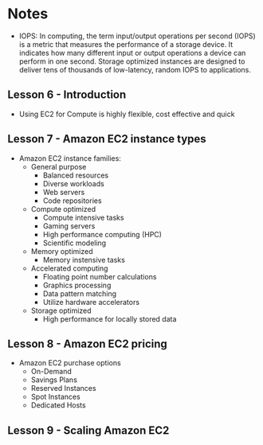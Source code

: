 # Notes

- IOPS:
  In computing, the term input/output operations per second (IOPS) is a metric that measures the performance of a storage device. It indicates how many different input or output operations a device can perform in one second. Storage optimized instances are designed to deliver tens of thousands of low-latency, random IOPS to applications.

## Lesson 6 - Introduction

- Using EC2 for Compute is highly flexible, cost effective and quick

## Lesson 7 - Amazon EC2 instance types

- Amazon EC2 instance families:
  - General purpose
    - Balanced resources
    - Diverse workloads
    - Web servers
    - Code repositories
  - Compute optimized
    - Compute intensive tasks
    - Gaming servers
    - High performance computing (HPC)
    - Scientific modeling
  - Memory optimized
    - Memory instensive tasks
  - Accelerated computing
    - Floating point number calculations
    - Graphics processing
    - Data pattern matching
    - Utilize hardware accelerators
  - Storage optimized
    - High performance for locally stored data

## Lesson 8 - Amazon EC2 pricing

- Amazon EC2 purchase options
  - On-Demand
  - Savings Plans
  - Reserved Instances
  - Spot Instances
  - Dedicated Hosts

## Lesson 9 - Scaling Amazon EC2
